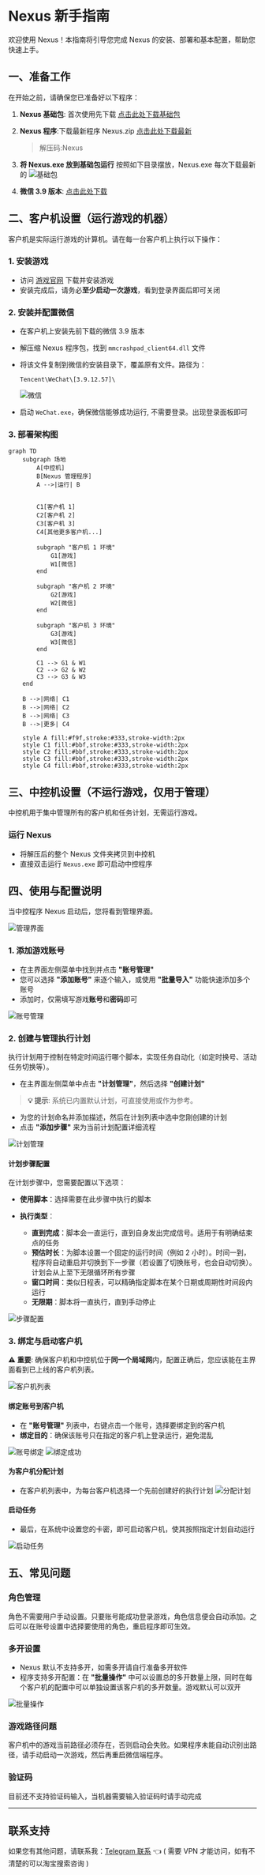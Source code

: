 # Nexus 新手指南

欢迎使用 Nexus！本指南将引导您完成 Nexus 的安装、部署和基本配置，帮助您快速上手。

## 一、准备工作

在开始之前，请确保您已准备好以下程序：

1. **Nexus 基础包**: 首次使用先下载 [点击此处下载基础包](https://github.com/flvisndn1o223/Nexus/releases/download/v1.0-base/default.zip) 
2. **Nexus 程序**:下载最新程序 Nexus.zip [点击此处下载最新](https://github.com/flvisndn1o223/Nexus/releases/)
    > 解压码:Nexus

3. **将 Nexus.exe 放到基础包运行**
    按照如下目录摆放，Nexus.exe 每次下载最新的
    ![基础包](help/11.png)

4. **微信 3.9 版本**: [点击此处下载](https://weixin.qq.com/updates?platform=windows&version=3.9.12)

## 二、客户机设置（运行游戏的机器）

客户机是实际运行游戏的计算机。请在每一台客户机上执行以下操作：

### 1. 安装游戏

- 访问 [游戏官网](https://pathofexile2.com/download) 下载并安装游戏
- 安装完成后，请务必**至少启动一次游戏**，看到登录界面后即可关闭

### 2. 安装并配置微信

- 在客户机上安装先前下载的微信 3.9 版本
- 解压缩 Nexus 程序包，找到 `mmcrashpad_client64.dll` 文件
- 将该文件复制到微信的安装目录下，覆盖原有文件。路径为：
  ```
  Tencent\WeChat\[3.9.12.57]\
  ```
    ![微信](help/12.png)


- 启动 `WeChat.exe`，确保微信能够成功运行, 不需要登录。出现登录面板即可

### 3. 部署架构图

```mermaid
graph TD
    subgraph 场地
        A[中控机]
        B[Nexus 管理程序]
        A -->|运行| B
    
   
        C1[客户机 1]
        C2[客户机 2]
        C3[客户机 3]
        C4[其他更多客户机...]
        
        subgraph "客户机 1 环境"
            G1[游戏]
            W1[微信]
        end
        
        subgraph "客户机 2 环境"
            G2[游戏]
            W2[微信]
        end
        
        subgraph "客户机 3 环境"
            G3[游戏]
            W3[微信]
        end
        
        C1 --> G1 & W1
        C2 --> G2 & W2
        C3 --> G3 & W3
    end
    
    B -->|网络| C1
    B -->|网络| C2
    B -->|网络| C3
    B -->|更多| C4
    
    style A fill:#f9f,stroke:#333,stroke-width:2px
    style C1 fill:#bbf,stroke:#333,stroke-width:2px
    style C2 fill:#bbf,stroke:#333,stroke-width:2px
    style C3 fill:#bbf,stroke:#333,stroke-width:2px
    style C4 fill:#bbf,stroke:#333,stroke-width:2px
```

## 三、中控机设置（不运行游戏，仅用于管理）

中控机用于集中管理所有的客户机和任务计划，无需运行游戏。

### 运行 Nexus

- 将解压后的整个 Nexus 文件夹拷贝到中控机
- 直接双击运行 `Nexus.exe` 即可启动中控程序

## 四、使用与配置说明

当中控程序 Nexus 启动后，您将看到管理界面。

![管理界面](help/1.PNG)

### 1. 添加游戏账号

- 在主界面左侧菜单中找到并点击 **"账号管理"**
- 您可以选择 **"添加账号"** 来逐个输入，或使用 **"批量导入"** 功能快速添加多个账号
- 添加时，仅需填写游戏**账号**和**密码**即可

![账号管理](help/2.PNG)

### 2. 创建与管理执行计划

执行计划用于控制在特定时间运行哪个脚本，实现任务自动化（如定时换号、活动任务切换等）。

- 在主界面左侧菜单中点击 **"计划管理"**，然后选择 **"创建计划"**

> **💡 提示**: 系统已内置默认计划，可直接使用或作为参考。

- 为您的计划命名并添加描述，然后在计划列表中选中您刚创建的计划
- 点击 **"添加步骤"** 来为当前计划配置详细流程

![计划管理](help/4.PNG)

#### 计划步骤配置

在计划步骤中，您需要配置以下选项：

- **使用脚本**：选择需要在此步骤中执行的脚本

- **执行类型**：
  - **直到完成**：脚本会一直运行，直到自身发出完成信号。适用于有明确结束点的任务
  - **预估时长**：为脚本设置一个固定的运行时间（例如 2 小时）。时间一到，程序将自动重启并切换到下一步骤（若设置了切换账号，也会自动切换）。计划会从上至下无限循环所有步骤
  - **窗口时间**：类似日程表，可以精确指定脚本在某个日期或周期性时间段内运行
  - **无限期**：脚本将一直执行，直到手动停止

![步骤配置](help/3.PNG)

### 3. 绑定与启动客户机

⚠️ **重要**: 确保客户机和中控机位于**同一个局域网**内，配置正确后，您应该能在主界面看到已上线的客户机列表。

![客户机列表](help/6.PNG)

#### 绑定账号到客户机

- 在 **"账号管理"** 列表中，右键点击一个账号，选择要绑定到的客户机
- **绑定目的**：确保该账号只在指定的客户机上登录运行，避免混乱

![账号绑定](help/8.PNG)
![绑定成功](help/7.PNG)

#### 为客户机分配计划

- 在客户机列表中，为每台客户机选择一个先前创建好的执行计划
![分配计划](help/5.PNG)

#### 启动任务

- 最后，在系统中设置您的卡密，即可启动客户机，使其按照指定计划自动运行

![启动任务](help/9.PNG)


## 五、常见问题

### 角色管理

角色不需要用户手动设置。只要账号能成功登录游戏，角色信息便会自动添加。之后可以在账号设置中选择要使用的角色，重启程序即可生效。

### 多开设置

- Nexus 默认不支持多开，如需多开请自行准备多开软件
- 程序支持多开配置：在 **"批量操作"** 中可以设置总的多开数量上限，同时在每个客户机的配置中可以单独设置该客户机的多开数量。游戏默认可以双开

![批量操作](help/10.PNG)

### 游戏路径问题

客户机中的游戏当前路径必须存在，否则启动会失败。如果程序未能自动识别出路径，请手动启动一次游戏，然后再重启微信端程序。

### 验证码

目前还不支持验证码输入，当机器需要输入验证码时请手动完成

---

## 联系支持

如果您有其他问题，请联系我：[Telegram 联系](https://t.me/+NZ_sNo17IUtlYmI1) 👈 ( 需要 VPN 才能访问，如有不清楚的可以淘宝搜索咨询 )